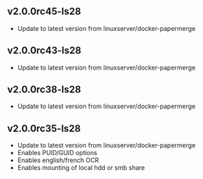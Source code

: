  
## v2.0.0rc45-ls28
- Update to latest version from linuxserver/docker-papermerge
 
## v2.0.0rc43-ls28
- Update to latest version from linuxserver/docker-papermerge
 
## v2.0.0rc38-ls28
- Update to latest version from linuxserver/docker-papermerge
 
## v2.0.0rc35-ls28
- Update to latest version from linuxserver/docker-papermerge
- Enables PUID/GUID options
- Enables english/french OCR
- Enables mounting of local hdd or smb share
